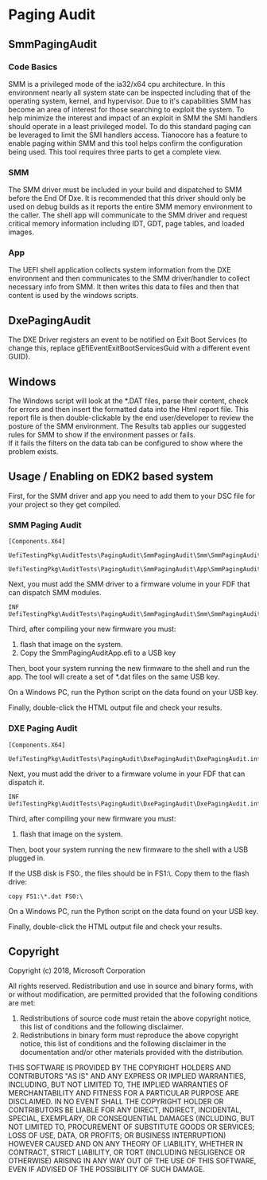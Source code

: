 # Paging Audit

## SmmPagingAudit

### Code Basics
SMM is a privileged mode of the ia32/x64 cpu architecture.  In this environment nearly all system state can 
be inspected including that of the operating system, kernel, and hypervisor.  Due to it's 
capabilities SMM has become an area of interest for those searching to exploit the system. 
To help minimize the interest and impact of an exploit in SMM the SMI handlers should operate
in a least privileged model.  To do this standard paging can be leveraged to limit the SMI
handlers access.  Tianocore has a feature to enable paging within SMM and this tool helps confirm
the configuration being used.  This tool requires three parts to get a complete view.  
 
### SMM
The SMM driver must be included in your build and dispatched to SMM before the End Of Dxe.  It is
recommended that this driver should only be used on debug builds as it reports the entire
SMM memory environment to the caller.  The shell app will communicate to the SMM driver and 
request critical memory information including IDT, GDT, page tables, and loaded images.

### App
The UEFI shell application collects system information from the DXE environment and then
communicates to the SMM driver/handler to collect necessary info from SMM.  It then 
writes this data to files and then that content is used by the windows scripts.  

## DxePagingAudit
The DXE Driver registers an event to be notified on Exit Boot Services (to change this, replace gEfiEventExitBootServicesGuid with a different event GUID).

## Windows
The Windows script will look at the *.DAT files, parse their content, check for errors
and then insert the formatted data into the Html report file.  This report file is then double-clickable
by the end user/developer to review the posture of the SMM environment.  The Results tab applies 
our suggested rules for SMM to show if the environment passes or fails.  
If it fails the filters on the data tab can be configured to show where the problem exists.  


## Usage / Enabling on EDK2 based system
First, for the SMM driver and app you need to add them to your DSC file for your project so they get compiled.

### SMM Paging Audit
```
[Components.X64]  
  UefiTestingPkg\AuditTests\PagingAudit\SmmPagingAudit\Smm\SmmPagingAuditSmm.inf  
  UefiTestingPkg\AuditTests\PagingAudit\SmmPagingAudit\App\SmmPagingAuditApp.inf
```

Next, you must add the SMM driver to a firmware volume in your FDF that can dispatch SMM modules.    
```
INF UefiTestingPkg\AuditTests\PagingAudit\SmmPagingAudit\Smm\SmmPagingAuditSmm.inf
```

Third, after compiling your new firmware you must:
1. flash that image on the system.  
2. Copy the SmmPagingAuditApp.efi to a USB key

Then, boot your system running the new firmware to the shell and run the app. The tool will create a set of *.dat files on the same USB key. 

On a Windows PC, run the Python script on the data found on your USB key.  

Finally, double-click the HTML output file and check your results.   

### DXE Paging Audit
```
[Components.X64] 
    UefiTestingPkg\AuditTests\PagingAudit\DxePagingAudit\DxePagingAudit.inf
```
Next, you must add the driver to a firmware volume in your FDF that can dispatch it.    
```
INF UefiTestingPkg\AuditTests\PagingAudit\DxePagingAudit\DxePagingAudit.inf
```

Third, after compiling your new firmware you must:
1. flash that image on the system.  

Then, boot your system running the new firmware to the shell with a USB plugged in.

If the USB disk is FS0:\, the files should be in FS1:\\. Copy them to the flash drive:
```
copy FS1:\*.dat FS0:\
```

On a Windows PC, run the Python script on the data found on your USB key.  

Finally, double-click the HTML output file and check your results.   

## Copyright

Copyright (c) 2018, Microsoft Corporation

All rights reserved. Redistribution and use in source and binary forms, with or without modification, are permitted provided that the following conditions are met:
1. Redistributions of source code must retain the above copyright notice, this list of conditions and the following disclaimer.
2. Redistributions in binary form must reproduce the above copyright notice, this list of conditions and the following disclaimer in the documentation and/or other materials provided with the distribution.

THIS SOFTWARE IS PROVIDED BY THE COPYRIGHT HOLDERS AND CONTRIBUTORS "AS IS" AND ANY EXPRESS OR IMPLIED WARRANTIES, INCLUDING, BUT NOT LIMITED TO, THE IMPLIED WARRANTIES OF MERCHANTABILITY AND FITNESS FOR A PARTICULAR PURPOSE ARE DISCLAIMED. IN NO EVENT SHALL THE COPYRIGHT HOLDER OR CONTRIBUTORS BE LIABLE FOR ANY DIRECT, INDIRECT, INCIDENTAL, SPECIAL, EXEMPLARY, OR CONSEQUENTIAL DAMAGES (INCLUDING, BUT NOT LIMITED TO, PROCUREMENT OF SUBSTITUTE GOODS OR SERVICES; LOSS OF USE, DATA, OR PROFITS; OR BUSINESS INTERRUPTION) HOWEVER CAUSED AND ON ANY THEORY OF LIABILITY, WHETHER IN CONTRACT, STRICT LIABILITY, OR TORT (INCLUDING NEGLIGENCE OR OTHERWISE) ARISING IN ANY WAY OUT OF THE USE OF THIS SOFTWARE, EVEN IF ADVISED OF THE POSSIBILITY OF SUCH DAMAGE.
